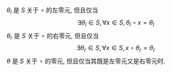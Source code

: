 $\theta_l$ 是 $S$ 关于 $\circ$ 的左零元, 但且仅当 $$\exists \theta_l \in S, \forall x\in S, \theta_l \circ x = \theta_l$$
$\theta_r$ 是 $S$ 关于 $\circ$ 的右零元, 但且仅当 $$\exists \theta_r \in S, \forall x\in S, x \circ \theta_r = \theta_r$$
$\theta$ 是 $S$ 关于 $\circ$ 的零元, 但且仅当其既是左零元又是右零元时. 